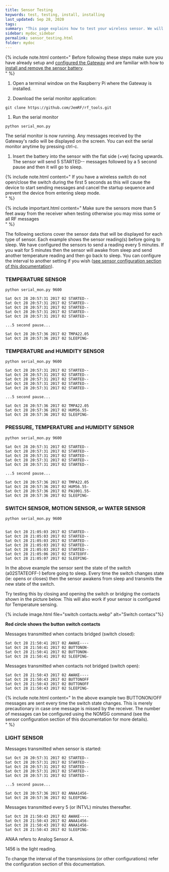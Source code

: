 ```yaml
---
title: Sensor Testing
keywords: test, testing, install, installing
last_updated: Sep 28, 2020
tags:  
summary: "This page explains how to test your wireless sensor. We will cover all our RF sensor types."
sidebar: mydoc_sidebar
permalink: sensor_testing.html
folder: mydoc
---
```


{% include note.html content="
Before following these steps make sure you have already setup and
 [configured the Gateway](iot_gateway.html) and are familiar with how to [install and remove the sensor battery](sensor_installation.html).  
" %}

1. Open a terminal window on the Raspberry Pi where the Gateway is installed.

1. Download the serial monitor application:

```
git clone https://github.com/JemRF/rf_tools.git
```

1. Run the serial monitor

```
python serial_mon.py 
```

The serial monitor is now running. Any messages received by the Gateway's radio will be displayed on the screen. You can exit the serial monitor anytime by pressing ctrl-c.

1. Insert the battery into the sensor with the flat side (+ve) facing upwards. The sensor will send 5 STARTED-- messages followed by a 5 second pause and then it will go to sleep.

{% include note.html content="
If you have a wireless switch do not open/close the switch during the first 5 seconds as this will cause the device to start sending messages and cancel the startup sequence and prevent the device from entering sleep mode.  
" %}

{% include important.html content="
Make sure the sensors more than 5 feet away from the receiver when testing otherwise you may miss some or all RF messages  
" %}

The following sections cover the sensor data that will be displayed for each type of sensor. Each example shows the sensor reading(s) before going to sleep. We have configured the sensors to send a reading every 5 minutes. If you wait for 5 minutes then the sensor will awake from sleep and send another temperature reading and then go back to sleep. You can configure the interval to another setting if you wish ([see sensor configuration section of this documentation](configuration_overview.html)).


### TEMPERATURE SENSOR

```
python serial_mon.py 9600

Sat Oct 28 20:57:31 2017 02 STARTED--
Sat Oct 28 20:57:31 2017 02 STARTED--
Sat Oct 28 20:57:31 2017 02 STARTED--
Sat Oct 28 20:57:31 2017 02 STARTED--
Sat Oct 28 20:57:31 2017 02 STARTED--

...5 second pause...

Sat Oct 28 20:57:36 2017 02 TMPA22.05
Sat Oct 28 20:57:36 2017 02 SLEEPING-
```

### TEMPERATURE and HUMIDITY SENSOR

```
python serial_mon.py 9600

Sat Oct 28 20:57:31 2017 02 STARTED--
Sat Oct 28 20:57:31 2017 02 STARTED--
Sat Oct 28 20:57:31 2017 02 STARTED--
Sat Oct 28 20:57:31 2017 02 STARTED--
Sat Oct 28 20:57:31 2017 02 STARTED--

...5 second pause...

Sat Oct 28 20:57:36 2017 02 TMPA22.05
Sat Oct 28 20:57:36 2017 02 HUM56.55-
Sat Oct 28 20:57:36 2017 02 SLEEPING-
```

### PRESSURE, TEMPERATURE and HUMIDITY SENSOR
```
python serial_mon.py 9600

Sat Oct 28 20:57:31 2017 02 STARTED--
Sat Oct 28 20:57:31 2017 02 STARTED--
Sat Oct 28 20:57:31 2017 02 STARTED--
Sat Oct 28 20:57:31 2017 02 STARTED--
Sat Oct 28 20:57:31 2017 02 STARTED--

...5 second pause...

Sat Oct 28 20:57:36 2017 02 TMPA22.05
Sat Oct 28 20:57:36 2017 02 HUM56.55-
Sat Oct 28 20:57:36 2017 02 PA1001.55-
Sat Oct 28 20:57:36 2017 02 SLEEPING-
```

### SWITCH SENSOR, MOTION SENSOR, or WATER SENSOR

```
python serial_mon.py 9600


Sat Oct 28 21:05:03 2017 02 STARTED--
Sat Oct 28 21:05:03 2017 02 STARTED--
Sat Oct 28 21:05:03 2017 02 STARTED--
Sat Oct 28 21:05:03 2017 02 STARTED--
Sat Oct 28 21:05:03 2017 02 STARTED--
Sat Oct 28 21:05:06 2017 02 STATEOFF-
Sat Oct 28 21:05:07 2017 02 SLEEPING-
```

In the above example the sensor sent the state of the switch (a02STATEOFF-) before going to sleep. Every time the switch changes state (ie: opens or closes) then the sensor awakens from sleep and transmits the new state of the switch.

Try testing this by closing and opening the switch or bridging the contacts shown in the picture below. This will also work if your sensor is configured for Temperature sensing.

{% include image.html file="switch contacts.webp" alt="Switch contacs"%}

**Red circle shows the button switch contacts**

Messages transmitted when contacts bridged (switch closed):

```
Sat Oct 28 21:50:41 2017 02 AWAKE----
Sat Oct 28 21:50:41 2017 02 BUTTONON-
Sat Oct 28 21:50:41 2017 02 BUTTONON-
Sat Oct 28 21:50:41 2017 02 SLEEPING-
```

Messages transmitted when contacts not bridged (switch open):

```
Sat Oct 28 21:50:43 2017 02 AWAKE----
Sat Oct 28 21:50:43 2017 02 BUTTONOFF
Sat Oct 28 21:50:43 2017 02 BUTTONOFF
Sat Oct 28 21:50:43 2017 02 SLEEPING-
```

{% include note.html content="
In the above example two BUTTONON/OFF messages are sent every time the switch state changes. This is merely precautionary in case one message is missed by the receiver. The number of messages can be configured using the NOMSG command (see the sensor configuration section of this documentation for more details).  
" %}

### LIGHT SENSOR

Messages transmitted when sensor is started:

```
Sat Oct 28 20:57:31 2017 02 STARTED--
Sat Oct 28 20:57:31 2017 02 STARTED--
Sat Oct 28 20:57:31 2017 02 STARTED--
Sat Oct 28 20:57:31 2017 02 STARTED--
Sat Oct 28 20:57:31 2017 02 STARTED--

...5 second pause...

Sat Oct 28 20:57:36 2017 02 ANAA1456-
Sat Oct 28 20:57:36 2017 02 SLEEPING-
```

Messages transmitted every 5 (or INTVL) minutes thereafter.

```
Sat Oct 28 21:50:43 2017 02 AWAKE----
Sat Oct 28 21:50:43 2017 02 ANAA1456-
Sat Oct 28 21:50:43 2017 02 ANAA1456-
Sat Oct 28 21:50:43 2017 02 SLEEPING-
```

ANAA refers to Analog Sensor A.

1456 is the light reading.

To change the interval of the transmissions (or other configurations) refer the configuration section of this documentation.

